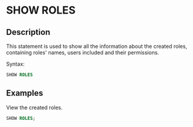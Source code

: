 # SHOW ROLES

## Description

This statement is used to show all the information about the created roles, containing roles' names, users included and their permissions.

Syntax:

```sql
SHOW ROLES
```

## Examples

View the created roles.

```sql
SHOW ROLES;
```
